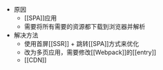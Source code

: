 - 原因
	- [[SPA]]应用
	- 需要将所有需要的资源都下载到浏览器并解析
- 解决方法
	- 使用首屏[[SSR]] + 跳转[[SPA]]方式来优化
	- 改为多页应用，需要修改[[Webpack]]的[[entry]]
	- [[CDN]]